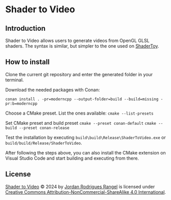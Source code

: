 # Shader to Video

## Introduction
Shader to Video allows users to generate videos from OpenGL GLSL shaders. The syntax is similar, but simpler to the one used on [ShaderToy](https://www.shadertoy.com/).

## How to install
Clone the current git repository and enter the generated folder in your terminal.

Download the needed packages with Conan:

`conan install . -pr=moderncpp --output-folder=build --build=missing -pr:b=moderncpp`

Choose a CMake preset. List the ones available:
`cmake --list-presets`

Set CMake preset and build preset
`cmake --preset conan-default`
`cmake --build --preset conan-release`

Test the installation by executing `build\build\Release\ShaderToVideo.exe` or `build/build/Release/ShaderToVideo`.

After following the steps above, you can also install the CMake extension on Visual Studio Code and start building and executing from there.

## License
[Shader to Video](https://github.com/jordanrrdev/shader-to-video) © 2024 by [Jordan Rodrigues Rangel](https://jordanrr.dev/) is licensed under [Creative Commons Attribution-NonCommercial-ShareAlike 4.0 International](https://creativecommons.org/licenses/by-nc-sa/4.0/?ref=chooser-v1).